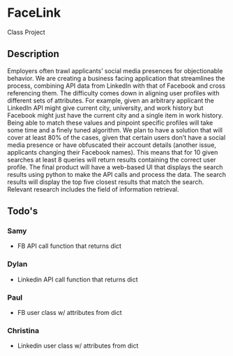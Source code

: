 # FaceLink
Class Project

## Description
Employers often trawl applicants’ social media presences for objectionable behavior. We are creating a business facing application that streamlines the process, combining API data from LinkedIn with that of Facebook and cross referencing them. The difficulty comes down in aligning user profiles with different sets of attributes. For example, given an arbitrary applicant the LinkedIn API might give current city, university, and work history but Facebook might just have the current city and a single item in work history. Being able to match these values and pinpoint specific profiles will take some time and a finely tuned algorithm. We plan to have a solution that will cover at least 80% of the cases, given that certain users don’t have a social media presence or have obfuscated their account details (another issue, applicants changing their Facebook names). This means that for 10 given searches at least 8 queries will return results containing the correct user profile. The final product will have a web-based UI that displays the search results using python to make the API calls and process the data. The search results will display the top five closest results that match the search. Relevant research includes the field of information retrieval.

## Todo's

### Samy
* FB API call function that returns dict

### Dylan
* Linkedin API call function that returns dict

### Paul
* FB user class w/ attributes from dict

### Christina
* Linkedin user class w/ attributes from dict
